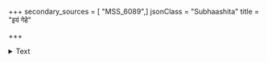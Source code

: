 +++
secondary_sources = [ "MSS_6089",]
jsonClass = "Subhaashita"
title = "इयं गेहे"

+++

<details><summary>Text</summary>

इयं गेहे लक्ष्मीरियममृतवर्तिर्नयनयोर् असावस्याः स्पर्शो वपुषि बहुलश् चन्दनरसः।  
अयं बाहुः कण्ठे शिशिरमसृणो मौक्तिकसरः किमस्या न प्रेयो यदि परमसह्यस्तु विरहः॥
</details>
